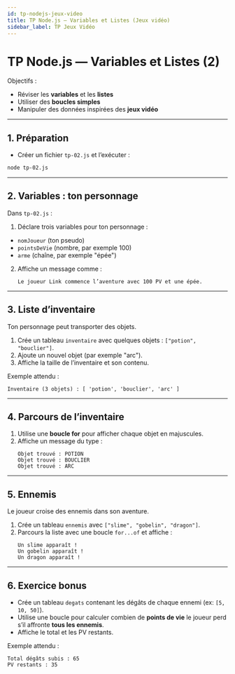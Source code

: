 ```yaml
---
id: tp-nodejs-jeux-video
title: TP Node.js — Variables et Listes (Jeux vidéo)
sidebar_label: TP Jeux Vidéo
---
```


# TP Node.js — Variables et Listes (2)

Objectifs :

- Réviser les **variables** et les **listes**
- Utiliser des **boucles simples**
- Manipuler des données inspirées des **jeux vidéo**

---

## 1. Préparation

- Créer un fichier `tp-02.js` et l’exécuter :

```bash
node tp-02.js
```

---

## 2. Variables : ton personnage

Dans `tp-02.js` :

1) Déclare trois variables pour ton personnage :

- `nomJoueur` (ton pseudo)
- `pointsDeVie` (nombre, par exemple 100)
- `arme` (chaîne, par exemple "épée")

2) Affiche un message comme :
   ```
   Le joueur Link commence l’aventure avec 100 PV et une épée.
   ```

---

## 3. Liste d’inventaire

Ton personnage peut transporter des objets.

1) Crée un tableau `inventaire` avec quelques objets : `["potion", "bouclier"]`.
2) Ajoute un nouvel objet (par exemple "arc").
3) Affiche la taille de l’inventaire et son contenu.

Exemple attendu :

```
Inventaire (3 objets) : [ 'potion', 'bouclier', 'arc' ]
```

---

## 4. Parcours de l’inventaire

1) Utilise une **boucle for** pour afficher chaque objet en majuscules.
2) Affiche un message du type :
   ```
   Objet trouvé : POTION
   Objet trouvé : BOUCLIER
   Objet trouvé : ARC
   ```

---

## 5. Ennemis

Le joueur croise des ennemis dans son aventure.

1) Crée un tableau `ennemis` avec `["slime", "gobelin", "dragon"]`.
2) Parcours la liste avec une boucle `for...of` et affiche :
   ```
   Un slime apparaît !
   Un gobelin apparaît !
   Un dragon apparaît !
   ```

---

## 6. Exercice bonus

- Crée un tableau `degats` contenant les dégâts de chaque ennemi (ex: `[5, 10, 50]`).
- Utilise une boucle pour calculer combien de **points de vie** le joueur perd s’il affronte **tous les ennemis**.
- Affiche le total et les PV restants.

Exemple attendu :

```
Total dégâts subis : 65
PV restants : 35
```
